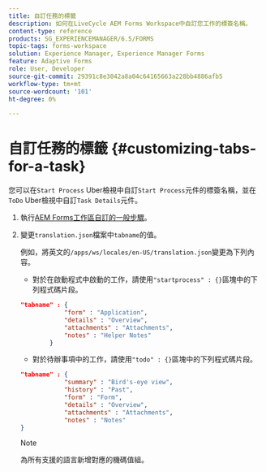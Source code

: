 ```yaml
---
title: 自訂任務的標籤
description: 如何在LiveCycle AEM Forms Workspace中自訂您工作的標簽名稱。
content-type: reference
products: SG_EXPERIENCEMANAGER/6.5/FORMS
topic-tags: forms-workspace
solution: Experience Manager, Experience Manager Forms
feature: Adaptive Forms
role: User, Developer
source-git-commit: 29391c8e3042a8a04c64165663a228bb4886afb5
workflow-type: tm+mt
source-wordcount: '101'
ht-degree: 0%

---
```


# 自訂任務的標籤 {#customizing-tabs-for-a-task}

您可以在`Start Process` Uber檢視中自訂`Start Process`元件的標簽名稱，並在`ToDo` Uber檢視中自訂`Task Details`元件。

1. 執行[AEM Forms工作區自訂的一般步驟](/help/forms/using/generic-steps-html-workspace-customization.md)。
1. 變更`translation.json`檔案中`tabname`的值。

   例如，將英文的`/apps/ws/locales/en-US/translation.json`變更為下列內容。

   * 對於在啟動程式中啟動的工作，請使用`"startprocess" : {}`區塊中的下列程式碼片段。

   ```json
   "tabname" : {
               "form" : "Application",
               "details" : "Overview",
               "attachments" : "Attachments",
               "notes" : "Helper Notes"
           }
   ```

   * 對於待辦事項中的工作，請使用`"todo" : {}`區塊中的下列程式碼片段。

   ```json
   "tabname" : {
               "summary" : "Bird's-eye view",
               "history" : "Past",
               "form" : "Form",
               "details" : "Overview",
               "attachments" : "Attachments",
               "notes" : "Notes"
   }
   ```

   >[!NOTE]
   >
   >為所有支援的語言新增對應的機碼值組。
